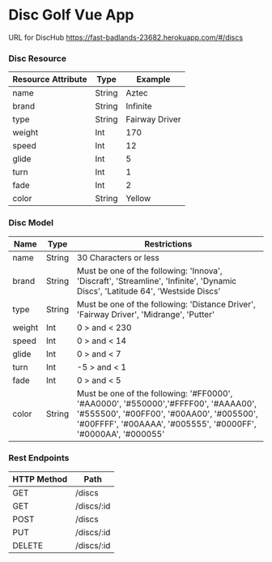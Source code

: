 # Disc Golf Vue App

URL for DiscHub
https://fast-badlands-23682.herokuapp.com/#/discs

### Disc Resource

| Resource Attribute | Type     | Example  |
| ------------------ | -------- | -------- |
| name               | String   | Aztec    |
| brand              | String   | Infinite |
| type               | String   | Fairway Driver |
| weight             | Int      | 170      |
| speed              | Int      | 12       |
| glide              | Int      | 5        |
| turn               | Int      | 1        |
| fade               | Int      | 2        |
| color              | String   | Yellow   |

### Disc Model
| Name   | Type     | Restrictions |
| ------ | -------- | ------------ |
| name   | String   | 30 Characters or less |
| brand  | String   | Must be one of the following: 'Innova', 'Discraft', 'Streamline', 'Infinite', 'Dynamic Discs', 'Latitude 64', 'Westside Discs' |
| type   | String   | Must be one of the following: 'Distance Driver', 'Fairway Driver', 'Midrange', 'Putter' |
| weight | Int      | 0 > and < 230 |
| speed  | Int      | 0 > and < 14 |
| glide  | Int      | 0 > and < 7 |
| turn   | Int      | -5 > and < 1
| fade   | Int      | 0 > and < 5
| color  | String   | Must be one of the following: '#FF0000', '#AA0000', '#550000','#FFFF00', '#AAAA00', '#555500', '#00FF00', '#00AA00', '#005500', '#00FFFF', '#00AAAA', '#005555', '#0000FF', '#0000AA', '#000055' |


### Rest Endpoints

| HTTP Method | Path   |
| ----------- | ------ |
| GET         | /discs |
| GET         | /discs/:id |
| POST        | /discs |
| PUT         | /discs/:id |
| DELETE      | /discs/:id |
